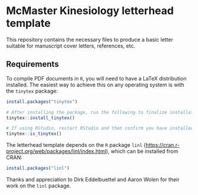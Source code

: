 # McMaster Kinesiology letterhead template

This repository contains the necessary files to produce a basic letter suitable for manuscript cover letters, references, etc.

## Requirements

To compile PDF documents in `R`, you will need to have a LaTeX distribution installed. The easiest way to achieve this on any operating system is with the `tinytex` package:
```r
install.packages("tinytex")

# After installing the package, run the following to finalize installation
tinytex::install_tinytex()

# If using RStudio, restart RStudio and then confirm you have installed successfully
tinytex::is_tinytex()
```

The letterhead template depends on the `R` package `linl` (https://cran.r-project.org/web/packages/linl/index.html), which can be installed from CRAN:
```r
install.packages("linl")
```
Thanks and appreciation to Dirk Eddelbuettel and Aaron Wolen for their work on the `linl` package.
